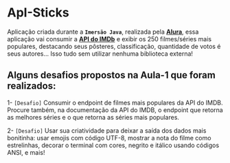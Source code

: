 # ApI-Sticks
Aplicação criada durante a **`Imersão Java`**, realizada pela **[Alura](https://www.alura.com.br/)**, essa aplicação vai consumir a **[API do IMDb](https://imdb-api.com/)** e exibir os 250 filmes/séries mais populares, destacando seus pôsteres, classificação, quantidade de votos é seus autores... Isso tudo sem utilizar nenhuma biblioteca externa!

## Alguns desafios propostos na **Aula-1** que foram realizados:
1- `[Desafio]` Consumir o endpoint de filmes mais populares da API do IMDB. 
Procure também, na documentação da API do IMDB, o endpoint que
 retorna as melhores séries e o que retorna as séries mais populares.

2- `[Desafio]` Usar sua criatividade para deixar a saída dos dados mais bonitinha:
 usar emojis com código UTF-8, mostrar a nota do filme como
 estrelinhas, decorar o terminal com cores, negrito e itálico usando
 códigos ANSI, e mais!

